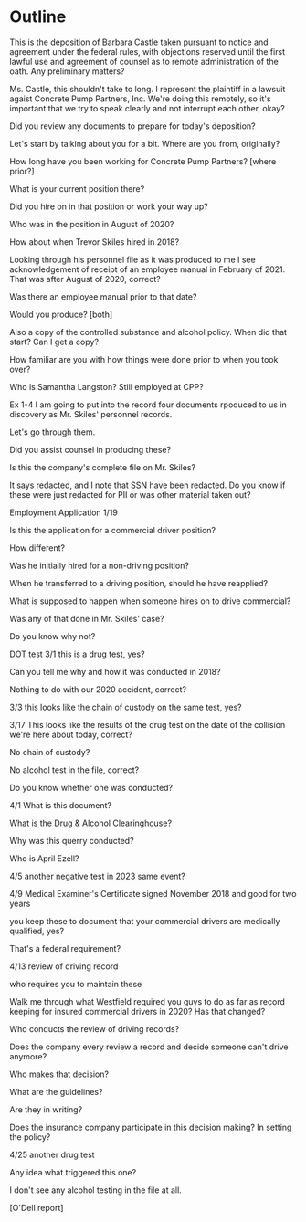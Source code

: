 # Outline

This is the deposition of Barbara Castle taken pursuant to notice and agreement under the federal rules, with objections reserved until the first lawful use and agreement of counsel as to remote administration of the oath. Any preliminary matters?

Ms. Castle, this shouldn't take to long. I represent the plaintiff in a lawsuit agaist Concrete Pump Partners, Inc. We're doing this remotely, so it's important that we try to speak clearly and not interrupt each other, okay?

Did you review any documents to prepare for today's deposition?

Let's start by talking about you for a bit. Where are you from, originally?

How long have you been working for Concrete Pump Partners? [where prior?]

What is your current position there?

Did you hire on in that position or work your way up?

Who was in the position in August of 2020?

How about when Trevor Skiles hired in 2018?

Looking through his personnel file as it was produced to me I see acknowledgement of receipt of an employee manual in February of 2021. That was after August of 2020, correct?

Was there an employee manual prior to that date?

Would you produce? [both]

Also a copy of the controlled substance and alcohol policy. When did that start? Can I get a copy?

How familiar are you with how things were done prior to when you took over?

Who is Samantha Langston? Still employed at CPP?

Ex 1-4 I am going to put into the record four documents rpoduced to us in discovery as Mr. Skiles' personnel records.

Let's go through them.

Did you assist counsel in producing these?

Is this the company's complete file on Mr. Skiles?

It says redacted, and I note that SSN have been redacted. Do you know if these were just redacted for PII or was other material taken out?

Employment Application 1/19

Is this the application for a commercial driver position?

How different?

Was he initially hired for a non-driving position?

When he transferred to a driving position, should he have reapplied?

What is supposed to happen when someone hires on to drive commercial?

Was any of that done in Mr. Skiles' case?

Do you know why not?

DOT test 3/1 this is a drug test, yes?

Can you tell me why and how it was conducted in 2018?

Nothing to do with our 2020 accident, correct?

3/3 this looks like the chain of custody on the same test, yes?

3/17 This looks like the results of the drug test on the date of the collision we're here about today, correct?

No chain of custody?

No alcohol test in the file, correct?

Do you know whether one was conducted?

4/1 What is this document?

What is the Drug & Alcohol Clearinghouse?

Why was this querry conducted?

Who is April Ezell?

4/5 another negative test in 2023 same event?

4/9 Medical Examiner's Certificate signed November 2018 and good for two years

you keep these to document that your commercial drivers are medically qualified, yes?

That's a federal requirement?

4/13 review of driving record

who requires you to maintain these

Walk me through what Westfield required you guys to do as far as record keeping for insured commercial drivers in 2020? Has that changed?

Who conducts the review of driving records? 

Does the company every review a record and decide someone can't drive anymore?

Who makes that decision?

What are the guidelines?

Are they in writing?

Does the insurance company participate in this decision making? In setting the policy?

4/25 another drug test

Any idea what triggered this one?

I don't see any alcohol testing in the file at all.


[O'Dell report]





